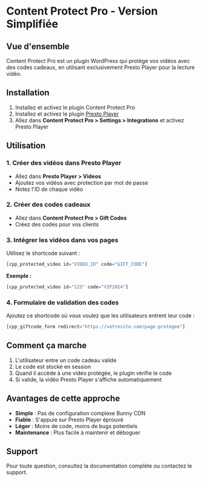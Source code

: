 # Content Protect Pro - Version Simplifiée

## Vue d'ensemble

Content Protect Pro est un plugin WordPress qui protège vos vidéos avec des codes cadeaux, en utilisant exclusivement Presto Player pour la lecture vidéo.

## Installation

1. Installez et activez le plugin Content Protect Pro
2. Installez et activez le plugin [Presto Player](https://wordpress.org/plugins/presto-player/)
3. Allez dans **Content Protect Pro > Settings > Integrations** et activez Presto Player

## Utilisation

### 1. Créer des vidéos dans Presto Player

- Allez dans **Presto Player > Videos**
- Ajoutez vos vidéos avec protection par mot de passe
- Notez l'ID de chaque vidéo

### 2. Créer des codes cadeaux

- Allez dans **Content Protect Pro > Gift Codes**
- Créez des codes pour vos clients

### 3. Intégrer les vidéos dans vos pages

Utilisez le shortcode suivant :

```php
[cpp_protected_video id="VIDEO_ID" code="GIFT_CODE"]
```

**Exemple :**
```php
[cpp_protected_video id="123" code="VIP2024"]
```

### 4. Formulaire de validation des codes

Ajoutez ce shortcode où vous voulez que les utilisateurs entrent leur code :

```php
[cpp_giftcode_form redirect="https://votresite.com/page-protegee"]
```

## Comment ça marche

1. L'utilisateur entre un code cadeau valide
2. Le code est stocké en session
3. Quand il accède à une vidéo protégée, le plugin vérifie le code
4. Si valide, la vidéo Presto Player s'affiche automatiquement

## Avantages de cette approche

- **Simple** : Pas de configuration complexe Bunny CDN
- **Fiable** : S'appuie sur Presto Player éprouvé
- **Léger** : Moins de code, moins de bugs potentiels
- **Maintenance** : Plus facile à maintenir et déboguer

## Support

Pour toute question, consultez la documentation complète ou contactez le support.